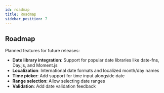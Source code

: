 ```yaml
---
id: roadmap
title: Roadmap
sidebar_position: 7
---
```


## Roadmap

Planned features for future releases:

- **Date library integration**: Support for popular date libraries like date-fns, Day.js, and Moment.js
- **Localization**: International date formats and localized month/day names
- **Time picker**: Add support for time input alongside date
- **Range selection**: Allow selecting date ranges
- **Validation**: Add date validation feedback

